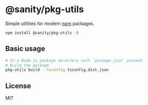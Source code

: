 # @sanity/pkg-utils

Simple utilities for modern [npm](https://www.npmjs.com/) packages.

```sh
npm install @sanity/pkg-utils -D
```

## Basic usage

```sh
# In a Node.js package directory with `package.json` present
# Build the package
pkg-utils build --tsconfig tsconfig.dist.json
```

## License

MIT
